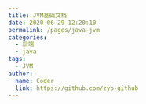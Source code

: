 ```yaml
---
title: JVM基础文档
date: 2020-06-29 12:20:10
permalink: /pages/java-jvm
categories: 
  - 后端
  - java
tags: 
  - JVM
author: 
  name: Coder
  link: https://github.com/zyb-github
---
```

